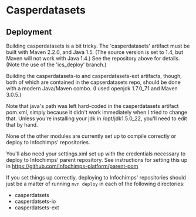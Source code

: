 # Casperdatasets

## Deployment

Building casperdatasets is a bit tricky. The 'casperdatasets' artifact
must be built with Maven 2.2.0, and Java 1.5. (The source version is
set to 1.4, but Maven will not work with Java 1.4.) See the repository
above for details. (Note the use of the 'ics_deploy' branch.)

Building the casperdatasets-io and casperdatasets-ext artifacts,
though, both of which are contained in the capserdatasets repo, should
be done with a modern Java/Maven combo. (I used openjdk 1.7.0_71 and
Maven 3.0.5.)

Note that java's path was left hard-coded in the casperdatasets
artifact pom.xml, simply because it didn't work immediately when I
tried to change that. Unless you're installing your jdk in
/opt/jdk1.5.0_22, you'll need to edit that by hand.

None of the other modules are currently set up to compile correctly or
deploy to Infochimps' repositories.

You'll also need your settings.xml set up with the credentials
necessary to deploy to Infochimps' parent repository. See instructions
for setting this up in
https://github.com/infochimps-platform/parent-pom

If you set things up correctly, deploying to Infochimps' repositories
should just be a matter of running `mvn deploy` in each of the
following directories:

- casperdatsets
- casperdatsets-io
- casperdatsets-ext
